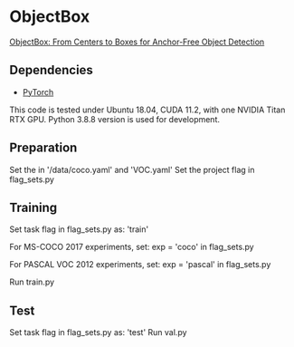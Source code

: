# ObjectBox
[ObjectBox: From Centers to Boxes for Anchor-Free Object Detection]()

## Dependencies
* [PyTorch](https://pytorch.org)

This code is tested under Ubuntu 18.04, CUDA 11.2, with one NVIDIA Titan RTX GPU.
Python 3.8.8 version is used for development.


## Preparation
Set the <PATH> in '/data/coco.yaml'  and 'VOC.yaml'
Set the project flag in flag_sets.py


## Training
Set task flag in flag_sets.py as: 'train'

For MS-COCO 2017 experiments, set:
exp = 'coco'
in flag_sets.py

For PASCAL VOC 2012 experiments, set:
exp = 'pascal'
in flag_sets.py

Run train.py

## Test
Set task flag in flag_sets.py as: 'test'
Run val.py



